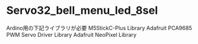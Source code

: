 # Servo32_bell_menu_led_8sel

Ardino用の下記ライブラリが必要
M5StickC-Plus Library
Adafruit PCA9685 PWM Servo Driver Library
Adafruit NeoPixel Library
